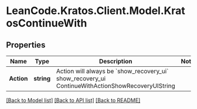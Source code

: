# LeanCode.Kratos.Client.Model.KratosContinueWith

## Properties

Name | Type | Description | Notes
------------ | ------------- | ------------- | -------------
**Action** | **string** | Action will always be &#x60;show_recovery_ui&#x60; show_recovery_ui ContinueWithActionShowRecoveryUIString | 

[[Back to Model list]](../../README.md#documentation-for-models) [[Back to API list]](../../README.md#documentation-for-api-endpoints) [[Back to README]](../../README.md)

